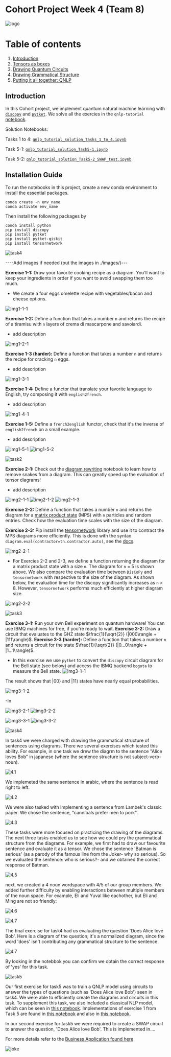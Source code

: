 # Cohort Project Week 4 (Team 8)
![logo](./images/logo.png)

# Table of contents
1. [Introduction](#introduction)
2. [Tensors as boxes](#paragraph2)
3. [Drawing Quantum Circuits](#paragraph3)
4. [Drawing Grammatical Structure](#paragraph4)
5. [Putting it all together: QNLP](#paragraph5)


## Introduction <a name="introduction"></a>

In this Cohort project, we implement quantum natural machine learning with [`discopy`](https://github.com/oxford-quantum-group/discopy) and [`pytket`](https://github.com/CQCL/pytket). We solve all the exercies in the `qnlp-tutorial` [notebook](https://github.com/oxford-quantum-group/discopy/blob/main/docs/notebooks/qnlp-tutorial.ipynb).

Solution Notebooks:

Tasks 1 to 4: [`qnlp_tutorial_solution_Tasks_1_to_4.ipynb`](./qnlp_tutorial_solution_Tasks_1_to_4.ipynb)

Task 5-1: [`qnlp_tutorial_solution_Task5-1.ipynb`](./qnlp_tutorial_solution_Task5-1.ipynb)

Task 5-2: [`qnlp_tutorial_solution_Task5-2_SWAP_test.ipynb`](./qnlp_tutorial_solution_Task5-2_SWAP_test.ipynb)

## Installation Guide

To run the notebooks in this project, create a new conda environment to install the essential packages.

```
conda create -n env_name
conda activate env_name
```
Then install the following packages by

```
conda install python
pip install discopy
pip install pytket
pip install pytket-qiskit
pip install tensornetwork
```
<a name="paragraph1"></a>

![task4](./images/exercise1.png)

----Add images if needed (put the images in ./images/)---

**Exercise 1-1:** Draw your favorite cooking recipe as a diagram. You'll want to keep your ingredients in order if you want to avoid swapping them too much.

- We create a four eggs omelette recipe with vegetables/bacon and cheese options.

![img1-1-1](./images/img1-1-1.png)

**Exercise 1-2:** Define a function that takes a number `n` and returns the recipe of a tiramisu with `n` layers of crema di mascarpone and savoiardi.

- add description

![img1-2-1](./images/img1-2-1.png)


**Exercise 1-3 (harder):** Define a function that takes a number `n` and returns the recipe for cracking `n` eggs.

- add description

![img1-3-1](./images/img1-3-1.png)

**Exercise 1-4:** Define a functor that translate your favorite language to English, try composing it with `english2french`.

- add description

![img1-4-1](./images/img1-4-1.png)


**Exercise 1-5:** Define a `french2english` functor, check that it's the inverse of `english2french` on a small example.

- add description


![img1-5-1](./images/img1-5-1.png)
![img1-5-2](./images/img1-5-2.png)

<a name="paragraph2"></a>

![task2](./images/exercise2.png)

**Exercise 2-1:** Check out the [diagram rewriting](https://discopy.readthedocs.io/en/main/notebooks/rewriting-diagrams.html) notebook to learn how to remove snakes from a diagram. This can greatly speed up the evaluation of tensor diagrams!

- add description

![img2-1-1](./images/img2-1-1.gif)
![img2-1-2](./images/img2-1-2.gif)
![img2-1-3](./images/img2-1-3.gif)


**Exercise 2-2:** Define a function that takes a number `n` and returns the diagram for a [matrix product state](https://en.wikipedia.org/wiki/Matrix_product_state) (MPS) with `n` particles and random entries. Check how the evaluation time scales with the size of the diagram. 

**Exercise 2-3:** Pip install the [tensornetwork](https://pypi.org/project/tensornetwork/) library and use it to contract the MPS diagrams more efficiently. This is done with the syntax `diagram.eval(contractor=tn.contractor.auto)`, see the [docs](https://discopy.readthedocs.io/en/main/_autosummary/discopy.tensor.Diagram.html#discopy.tensor.Diagram.eval).

![img2-2-1](./images/img2-2-1.png)

- For Exercies 2-2 and 2-3, we define a function returning the diagram for a matrix product state with a size `n`. The diagram for `n` = 5 is shown above. We also compare the evaluation time between `DisCoPy` and `tensornetwork` with respective to the size of the diagram. As shown below, the evaluation time for the discopy significantly increases as `n` > 8. However, `tensornetwork` performs much efficiently at higher diagram size.

![img2-2-2](./images/img2-2-2.png)

<a name="paragraph3"></a>

![task3](./images/exercise3.png)

**Exercise 3-1:** Run your own Bell experiment on quantum hardware! You can use IBMQ machines for free, if you're ready to wait.
**Exercise 3-2:** Draw a circuit that evaluates to the GHZ state 
$\frac{1}{\sqrt{2}} (|000\rangle + |111\rangle)$.
**Exercise 3-3 (harder):** Define a function that takes a number `n` and returns a circuit for the  state $\frac{1}{\sqrt{2}} (|0...0\rangle + |1...1\rangle)$.

- In this exercise we use `pytket` to convert the `discopy` circuit diagram for the Bell state (see below) and access the IBMQ backend `bogota` to measure the Bell state. 
![img3-1-1](./images/img3-1-1.png)

The result shows that $|00\rangle$ and $|11\rangle$ states have nearly equal probabilities.

![img3-1-2](./images/img3-1-2.png)

-In

![img3-2-1](./images/img3-2-1.png)
![img3-2-2](./images/img3-2-2.png)

![img3-3-1](./images/img3-3-1.png)
![img3-3-2](./images/img3-3-2.png)

<a name="paragraph4"></a>

![task4](./images/exercise4.png)

In task4 we were charged with drawing the grammatical structure of sentences using diagrams. There we several exercises which tested this ability. For example, in one task we drew the diagrm to the sentence "Alice loves Bob" in japanese (where the sentence structure is not subject-verb-noun).

![4.1](./images/4.4.png)

We implemeted the same sentence in arabic, where the sentence is read right to left.

![4.2](./images/4.3.png)

We were also tasked with implementing a sentence from Lambek's classic paper. We chose the sentence, "cannibals prefer men to pork".

![4.3](./images/4.2.png)

These tasks were more focused on practicing the drawing of the diagrams. The next three tasks enabled us to see how we could pry the grammatical structure from the diagrams. For example, we first had to draw our favourite sentence and evaluate it as a tensor. We chose the sentence 'Batman is serious' (as a parody of the famous line from the Joker- why so serious). So we evaluated the sentence: who is serious?- and we obtained the correct response of Batman.

![4.5](./images/4.5.png)

next, we created a 4 noun wordspace with 4/5 of our group members. We added further difficulty by enabling interactions between multiple members of the noun space. For example, Eli and Yuval like eachother, but Eli and Ming are not so friendly:

![4.6](./images/4.6.png)

![4.7](./images/4.7.png)

The final exercise for task4 had us evaluating the question 'Does Alice love Bob'. Here is a diagram of the question; it's a normalized diagram, since the word 'does' isn't contributing any grammatical structure to the sentence.

![4.7](./images/4.8.png)

By looking in the notebbok you can confirm we obtain the correct response of 'yes' for this task.

<a name="paragraph5"></a>

![task5](./images/exercise5.png)

Our first exercise for task5 was to train a QNLP model using circuits to answer the types of questions (such as 'Does Alice love Bob') seen in task4. We were able to efficiently create the diagrams and circuits in this task. To supplement this task, we also included a classical NLP model, which can be seen in [this notebook](Classical_NLP.ipynb). Implementations of exercise 1 from Task 5 are found in [this notebook](qnlp_tutorial_solution_Task5-1.ipynb) and also in [this notebook](task5_implement2.ipynb).

In our second exercise for task5 we were required to create a SWAP circuit to answer the question, 'Does Alice love Bob'. This is implemented in....


For more details refer to the [Business Application found here](./Business_Application.md)
 
![joke](./images/nlp.png)
 
   
   
 
  
  
